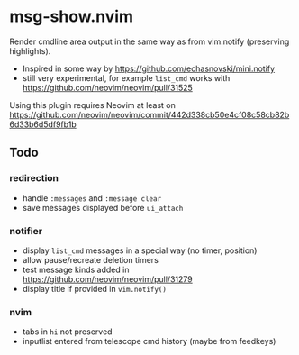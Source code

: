 # msg-show.nvim
Render cmdline area output in the same way as from vim.notify (preserving highlights). 

- Inspired in some way by https://github.com/echasnovski/mini.notify
- still very experimental, for example `list_cmd` works with https://github.com/neovim/neovim/pull/31525

Using this plugin requires Neovim at least on https://github.com/neovim/neovim/commit/442d338cb50e4cf08c58cb82b6d33b6d5df9fb1b

## Todo
### redirection
- handle `:messages` and `:message clear`
- save messages displayed before `ui_attach`
### notifier
- display `list_cmd` messages in a special way (no timer, position)
- allow pause/recreate deletion timers
- test message kinds added in https://github.com/neovim/neovim/pull/31279
- display title if provided in `vim.notify()`
### nvim
- tabs in `hi` not preserved
- inputlist entered from telescope cmd history (maybe from feedkeys)
